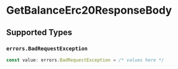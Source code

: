 # GetBalanceErc20ResponseBody


## Supported Types

### `errors.BadRequestException`

```typescript
const value: errors.BadRequestException = /* values here */
```

